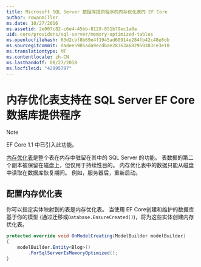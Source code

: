 ```yaml
---
title: Microsoft SQL Server 数据库提供程序的内存优化表的 EF Core
author: rowanmiller
ms.date: 10/27/2016
ms.assetid: 2e007c82-c6e4-45bb-8129-851b79ec1a0a
uid: core/providers/sql-server/memory-optimized-tables
ms.openlocfilehash: 63d2cbf8b69e4f1945ad60914e284fb42c48e8db
ms.sourcegitcommit: dadee5905ada9ecdbae28363a682950383ce3e10
ms.translationtype: MT
ms.contentlocale: zh-CN
ms.lasthandoff: 08/27/2018
ms.locfileid: "42995797"
---
```

# <a name="memory-optimized-tables-support-in-sql-server-ef-core-database-provider"></a>内存优化表支持在 SQL Server EF Core数据库提供程序

> [!NOTE]  
>
> EF Core 1.1 中已引入此功能。

[内存优化表](https://docs.microsoft.com/sql/relational-databases/in-memory-oltp/memory-optimized-tables)是整个表在内存中驻留在其中的 SQL Server 的功能。 表数据的第二个副本被保留在磁盘上，但仅用于持续性目的。 内存优化表中的数据只能从磁盘中读取在数据库恢复期间。 例如，服务器后，重新启动。

## <a name="configuring-a-memory-optimized-table"></a>配置内存优化表

你可以指定实体映射到的表是内存优化表。 当使用 EF Core创建和维护的数据库基于你的模型 (通过迁移或`Database.EnsureCreated()`)，将为这些实体创建内存优化表。

``` csharp
protected override void OnModelCreating(ModelBuilder modelBuilder)
{
    modelBuilder.Entity<Blog>()
        .ForSqlServerIsMemoryOptimized();
}
```
